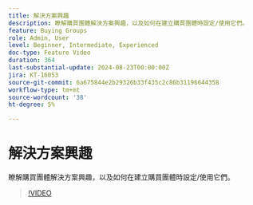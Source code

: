 ```yaml
---
title: 解決方案興趣
description: 瞭解購買團體解決方案興趣，以及如何在建立購買團體時設定/使用它們。
feature: Buying Groups
role: Admin, User
level: Beginner, Intermediate, Experienced
doc-type: Feature Video
duration: 364
last-substantial-update: 2024-08-23T00:00:00Z
jira: KT-16053
source-git-commit: 6a675844e2b29326b33f435c2c86b31196644358
workflow-type: tm+mt
source-wordcount: '38'
ht-degree: 5%

---
```



# 解決方案興趣

瞭解購買團體解決方案興趣，以及如何在建立購買團體時設定/使用它們。

>[!VIDEO](https://video.tv.adobe.com/v/3450124/?learn=on&captions=chi_hant)
